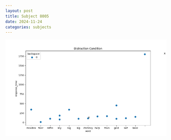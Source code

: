 ```yaml
---
layout: post
title: Subject 8005
date: 2024-11-24
categories: subjects
---
```


![](data/8005/run-9/8005_rt_acc_fuzzy_delay.png)
